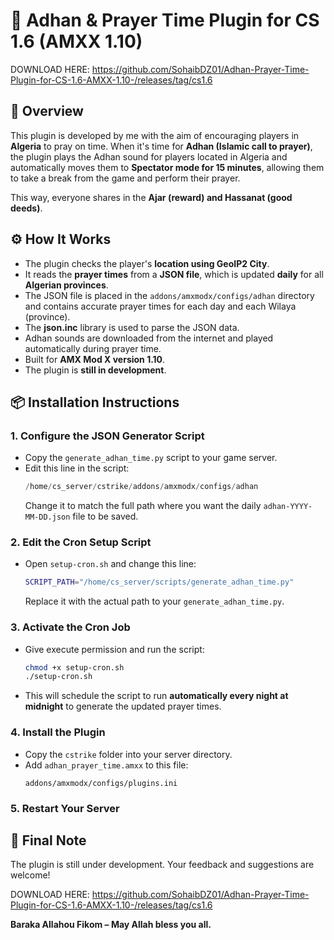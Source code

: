 # 📿 Adhan & Prayer Time Plugin for CS 1.6 (AMXX 1.10)

DOWNLOAD  HERE: https://github.com/SohaibDZ01/Adhan-Prayer-Time-Plugin-for-CS-1.6-AMXX-1.10-/releases/tag/cs1.6

## 🔧 Overview

This plugin is developed by me with the aim of encouraging players in **Algeria** to pray on time. When it's time for **Adhan (Islamic call to prayer)**, the plugin plays the Adhan sound for players located in Algeria and automatically moves them to **Spectator mode for 15 minutes**, allowing them to take a break from the game and perform their prayer.

This way, everyone shares in the **Ajar (reward) and Hassanat (good deeds)**.

## ⚙️ How It Works

- The plugin checks the player's **location using GeoIP2 City**.
- It reads the **prayer times** from a **JSON file**, which is updated **daily** for all **Algerian provinces**.
- The JSON file is placed in the `addons/amxmodx/configs/adhan` directory and contains accurate prayer times for each day and each Wilaya (province).
- The **json.inc** library is used to parse the JSON data.
- Adhan sounds are downloaded from the internet and played automatically during prayer time.
- Built for **AMX Mod X version 1.10**.
- The plugin is **still in development**.

## 📦 Installation Instructions

### 1. Configure the JSON Generator Script
- Copy the `generate_adhan_time.py` script to your game server.
- Edit this line in the script:
  ```python
  /home/cs_server/cstrike/addons/amxmodx/configs/adhan
  ```
  Change it to match the full path where you want the daily `adhan-YYYY-MM-DD.json` file to be saved.

### 2. Edit the Cron Setup Script
- Open `setup-cron.sh` and change this line:
  ```bash
  SCRIPT_PATH="/home/cs_server/scripts/generate_adhan_time.py"
  ```
  Replace it with the actual path to your `generate_adhan_time.py`.

### 3. Activate the Cron Job
- Give execute permission and run the script:
  ```bash
  chmod +x setup-cron.sh
  ./setup-cron.sh
  ```
- This will schedule the script to run **automatically every night at midnight** to generate the updated prayer times.

### 4. Install the Plugin
- Copy the `cstrike` folder into your server directory.
- Add `adhan_prayer_time.amxx` to this file:
  ```
  addons/amxmodx/configs/plugins.ini
  ```

### 5. Restart Your Server

## 🕌 Final Note

The plugin is still under development. Your feedback and suggestions are welcome!

DOWNLOAD  HERE: https://github.com/SohaibDZ01/Adhan-Prayer-Time-Plugin-for-CS-1.6-AMXX-1.10-/releases/tag/cs1.6

**Baraka Allahou Fikom – May Allah bless you all.**
